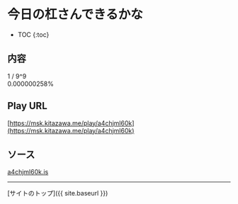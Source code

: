 # 今日の杠さんできるかな

* TOC
{:toc}

## 内容
1 / 9^9  
0.000000258%

## Play URL

[https://msk.kitazawa.me/play/a4chjml60k](https://msk.kitazawa.me/play/a4chjml60k)

## ソース

[a4chjml60k.is](https://github.com/elysion-pre/MisskeyPlay/blob/main/src/kitazawa/a4chjml60k.is)

----

[サイトのトップ]({{ site.baseurl }})
